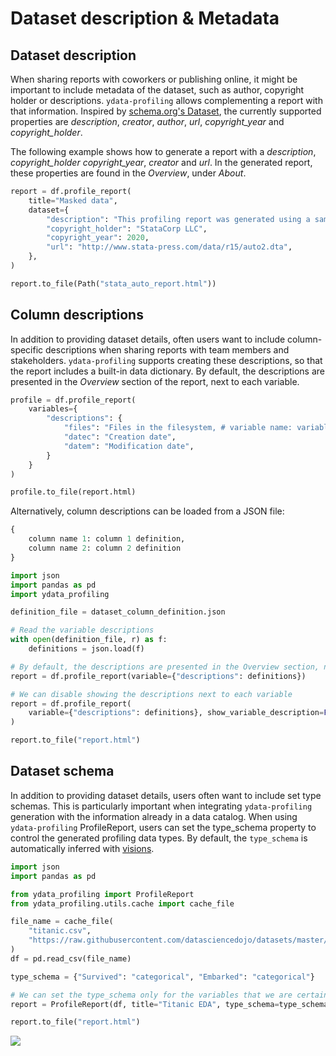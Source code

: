 # Dataset description & Metadata

## Dataset description

When sharing reports with coworkers or publishing online, it might be
important to include metadata of the dataset, such as author, copyright
holder or descriptions. `ydata-profiling` allows complementing a report
with that information. Inspired by [schema.org\'s
Dataset](https://schema.org/Dataset), the currently supported properties
are *description*, *creator*, *author*, *url*, *copyright_year* and
*copyright_holder*.

The following example shows how to generate a report with a
*description*, *copyright_holder* *copyright_year*, *creator* and *url*.
In the generated report, these properties are found in the *Overview*,
under *About*.

``` python linenums="1" title="Add profile report description"
report = df.profile_report(
    title="Masked data",
    dataset={
        "description": "This profiling report was generated using a sample of 5% of the original dataset.",
        "copyright_holder": "StataCorp LLC",
        "copyright_year": 2020,
        "url": "http://www.stata-press.com/data/r15/auto2.dta",
    },
)

report.to_file(Path("stata_auto_report.html"))
```

## Column descriptions

In addition to providing dataset details, often users want to include
column-specific descriptions when sharing reports with team members and
stakeholders. `ydata-profiling` supports creating these descriptions, so
that the report includes a built-in data dictionary. By default, the
descriptions are presented in the *Overview* section of the report, next
to each variable.

``` python linenums="1" title="Generate a report with per-variable descriptions"
profile = df.profile_report(
    variables={
        "descriptions": {
            "files": "Files in the filesystem, # variable name: variable description",
            "datec": "Creation date",
            "datem": "Modification date",
        }
    }
)

profile.to_file(report.html)
```

Alternatively, column descriptions can be loaded from a JSON file:

``` python linenums="1" title="dataset_column_definition.json"
{
    column name 1: column 1 definition,
    column name 2: column 2 definition
}
```

``` python linenums="1" title="Generate a report with descriptions per variable from a JSON definitions file"
import json
import pandas as pd
import ydata_profiling

definition_file = dataset_column_definition.json

# Read the variable descriptions
with open(definition_file, r) as f:
    definitions = json.load(f)

# By default, the descriptions are presented in the Overview section, next to each variable
report = df.profile_report(variable={"descriptions": definitions})

# We can disable showing the descriptions next to each variable
report = df.profile_report(
    variable={"descriptions": definitions}, show_variable_description=False
)

report.to_file("report.html")
```

## Dataset schema

In addition to providing dataset details, users often want to include
set type schemas. This is particularly important when integrating
`ydata-profiling` generation with the information already in a data
catalog. When using `ydata-profiling` ProfileReport, users can set the
type_schema property to control the generated profiling data types. By
default, the `type_schema` is automatically inferred with [visions](https://github.com/dylan-profiler/visions).

``` python linenums="1" title="Set the variable type schema to Generate the profile report"
import json
import pandas as pd

from ydata_profiling import ProfileReport
from ydata_profiling.utils.cache import cache_file

file_name = cache_file(
    "titanic.csv",
    "https://raw.githubusercontent.com/datasciencedojo/datasets/master/titanic.csv",
)
df = pd.read_csv(file_name)

type_schema = {"Survived": "categorical", "Embarked": "categorical"}

# We can set the type_schema only for the variables that we are certain of their types. All the other will be automatically inferred.
report = ProfileReport(df, title="Titanic EDA", type_schema=type_schema)

report.to_file("report.html")
```

<img referrerpolicy="no-referrer-when-downgrade" src="https://static.scarf.sh/a.png?x-pxid=baa0e45f-0c03-4190-9646-9d8ea2640ba2" />
